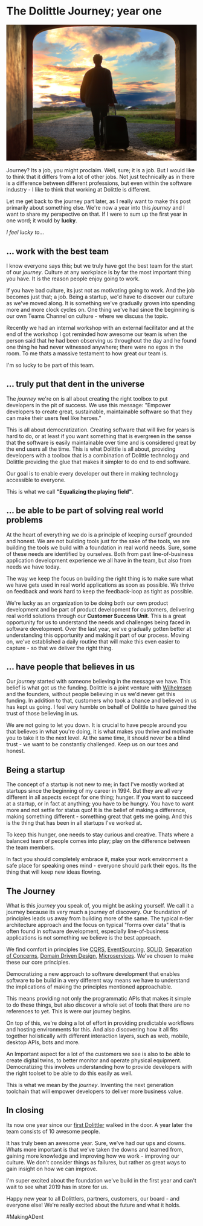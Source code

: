 # The Dolittle Journey; year one

![[Mantas Hesthaven](https://unsplash.com/photos/_g1WdcKcV3w?utm_source=unsplash&utm_medium=referral&utm_content=creditCopyText)](./mantas-hesthaven-135478-unsplash.jpg)

Journey? Its a job, you might proclaim. Well, sure; it is a job. But I would like to
think that it differs from a lot of other jobs. Not just technically as in there is a difference between different
professions, but even within the software industry - I like to think that working at Dolittle is different.

Let me get back to the journey part later, as I really want to make this post primarily about something else.
We're now a year into this *journey* and I want to share my perspective on that. If I were to sum up the first year
in one word; it would by **lucky**.

*I feel lucky to...*

## ... work with the best team

I know everyone says this; but we truly have got the best team for the start of our *journey*.
Culture at any workplace is by far the most important thing you have. It is the reason people enjoy going to
work.

If you have bad culture, its just not as motivating going to work. And the job becomes just that; a job.
Being a startup, we'd have to discover our culture as we've moved along. It is something we've gradually grown
into spending more and more clock cycles on. One thing we've had since the beginning is our own Teams Channel
on culture - where we discuss the topic.

Recently we had an internal workshop with an external facilitator and at the end of the workshop I got reminded how
awesome our team is when the person said that he had been observing us throughout the day and he found one thing
he had never witnessed anywhere; there were no egos in the room. To me thats a massive testament to how
great our team is.

I'm so lucky to be part of this team.

## ... truly put that dent in the universe

The *journey* we're on is all about creating the right toolbox to put developers in the pit of success.
We use this message: "Empower developers to create great, sustainable, maintainable software so that they
can make their users feel like heroes."

This is all about democratization. Creating software that will live for years is hard to do, or at least
if you want something that is evergreen in the sense that the software is easily maintainable over time
and is considered great by the end users all the time. This is what Dolittle is all about, providing
developers with a toolbox that is a combination of Dolittle technology and Dolittle providing the glue
that makes it simpler to do end to end software.

Our goal is to enable every developer out there in making technology accessible to everyone.

This is what we call **"Equalizing the playing field"**.

## ... be able to be part of solving real world problems

At the heart of everything we do is a principle of keeping ourself grounded and honest. We are not building tools
just for the sake of the tools, we are building the tools we build with a foundation in real world needs.
Sure, some of these needs are identified by ourselves. Both from past line-of-business application development
experience we all have in the team, but also from needs we have today.

The way we keep the focus on building the right thing is to make sure what we have gets used in real world applications
as soon as possible. We thrive on feedback and work hard to keep the feedback-loop as tight as possible.

We're lucky as an organization to be doing both our own product development and be part of product development
for customers, delivering real world solutions through our **Customer Success Unit**. This is a great opportunity
for us to understand the needs and challenges being faced in software development. Over the last year, we've
gradually gotten better at understanding this opportunity and making it part of our process. Moving on, we've
established a daily routine that will make this even easier to capture - so that we deliver the right thing.

## ... have people that believes in us

Our *journey* started with someone believing in the message we have. This belief is what got us the funding.
Dolittle is a joint venture with [Wilhelmsen](https://www.wilhelmsen.com) and the founders, without people
believing in us we'd never get this funding. In addition to that, customers who took a chance and believed in
us has kept us going. I feel very humble on behalf of Dolittle to have gained the trust of those believing in
us.

We are not going to let you down. It is crucial to have people around you that believes in what you're
doing, it is what makes you thrive and motivate you to take it to the next level. At the same time, it
should never be a blind trust - we want to be constantly challenged. Keep us on our toes and honest.

## Being a startup

The concept of a startup is not new to me; in fact I've mostly worked at startups since the beginning of my
career in 1994. But they are all very different in all aspects except for one thing; hunger. If you want to
succeed at a startup, or in fact at anything; you have to be hungry. You have to want more and not settle for
status quo! It is the belief of making a difference, making something different - something great that gets
me going. And this is the thing that has been in all startups I've worked at.

To keep this hunger, one needs to stay curious and creative. Thats where a balanced team of people comes into
play; play on the difference between the team members.

In fact you should completely embrace it, make your work environment a safe place
for speaking ones mind - everyone should park their egos. Its the thing that will keep new ideas flowing.

## The Journey

What is this *journey* you speak of, you might be asking yourself.
We call it a journey because its very much a journey of discovery. Our foundation of principles leads us away
from building more of the same. The typical n-tier architecture approach and the focus on typical "forms over data"
that is often found in software development, especially line-of-business applications is not something we believe
is the best approach.

We find comfort in principles like [CQRS](https://en.wikipedia.org/wiki/Command–query_separation#Command_query_responsibility_segregation),
[EventSourcing](https://martinfowler.com/eaaDev/EventSourcing.html), [SOLID](https://en.wikipedia.org/wiki/SOLID_(object-oriented_design)),
[Separation of Concerns](https://en.wikipedia.org/wiki/Separation_of_concerns), [Domain Driven Design](https://en.wikipedia.org/wiki/Domain-driven_design),
[Microservices](https://en.wikipedia.org/wiki/Microservices). We've chosen to make these our core principles.

Democratizing a new approach to software development that enables software to be build in a very different way means
we have to understand the implications of making the principles mentioned approachable.

This means providing not only the programmatic APIs that makes it simple to do these things, but also discover
a whole set of tools that there are no references to yet. This is were our journey begins.

On top of this, we're doing a lot of effort in providing predictable workflows and hosting environments for this.
And also discovering how it all fits together holistically with different interaction layers, such as web, mobile,
desktop APIs, bots and more.

An Important aspect for a lot of the customers we see is also to be able to create digital twins, to better
monitor and operate physical equipment. Democratizing this involves understanding how to provide developers with
the right toolset to be able to do this easily as well.

This is what we mean by the *journey*. Inventing the next generation toolchain that will empower developers to
deliver more business value.

## In closing

Its now one year since our [first Dolittler](https://www.linkedin.com/in/vidar-aune-westrum/) walked in the door.
A year later the team consists of 10 awesome people.

It has truly been an awesome year. Sure, we've had our ups and downs. Whats more important is that we've
taken the downs and learned from, gaining more knowledge and improving how we work - improving our culture.
We don't consider things as failures, but rather as great ways to gain insight on how we can improve.

I'm super excited about the foundation we've build in the first year and can't wait to see what 2019 has in store
for us.

Happy new year to all Dolittlers, partners, customers, our board - and everyone else!
We're really excited about the future and what it holds.

#MakingADent